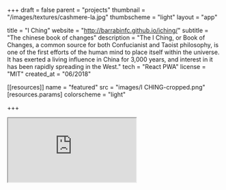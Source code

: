 +++
draft = false
parent = "projects"
thumbnail = "/images/textures/cashmere-la.jpg"
thumbscheme = "light"
layout = "app"

title = "I Ching"
website = "http://barrabinfc.github.io/iching/"
subtitle = "The chinese book of changes"
description = "The I Ching, or Book of Changes, a common source for both Confucianist and Taoist philosophy, is one of the first efforts of the human mind to place itself within the universe. It has exerted a living influence in China for 3,000 years, and interest in it has been rapidly spreading in the West."
tech = "React PWA"
license = "MIT"
created_at = "06/2018"

[[resources]]
  name = "featured"
  src = "images/I CHING-cropped.png"
  [resources.params]
    colorscheme = "light"

+++

<div class="cellphone">
      <div class="marvel-device iphone5s black">
          <div class="top-bar"></div>
          <div class="sleep"></div>
          <div class="volume"></div>
          <div class="camera"></div>
          <div class="sensor"></div>
          <div class="speaker"></div>
          <div class="screen">
              <!-- Content goes here -->
              <iframe src="http://barrabinfc.github.io/iching/?media=small"></iframe>
          </div>
          <div class="home"></div>
          <div class="bottom-bar"></div>
      </div>
</div>
